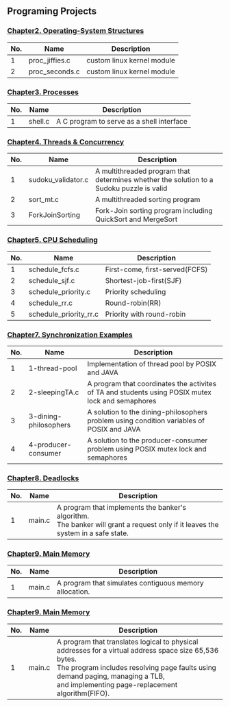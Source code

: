 ## Programing Projects

### [Chapter2. Operating-System Structures](https://github.com/chaebum-kim/os-projects/tree/master/ch2-os-structures)
| No. | Name | Description |
|---|---|---|
|1|proc_jiffies.c|custom linux kernel module|
|2|proc_seconds.c|custom linux kernel module|

### [Chapter3. Processes](https://github.com/chaebum-kim/os-projects/tree/master/ch3-processes)
| No. | Name | Description |
|---|---|---|
|1|shell.c|A C program to serve as a shell interface|

### [Chapter4. Threads & Concurrency ](https://github.com/chaebum-kim/os-projects/tree/master/ch4-threads-n-concurrency)
| No. | Name | Description |
|---|---|---|
|1|sudoku_validator.c|A multithreaded program that determines whether the solution to a Sudoku puzzle is valid|
|2|sort_mt.c|A multithreaded sorting program|
|3|ForkJoinSorting|Fork-Join sorting program including QuickSort and MergeSort|

### [Chapter5. CPU Scheduling ](https://github.com/chaebum-kim/os-projects/tree/master/ch5-cpu-scheduling)
| No. | Name | Description |
|---|---|---|
|1|schedule_fcfs.c|First-come, first-served(FCFS)|
|2|schedule_sjf.c|Shortest-job-first(SJF)|
|3|schedule_priority.c|Priority scheduling|
|4|schedule_rr.c|Round-robin(RR)|
|5|schedule_priority_rr.c|Priority with round-robin|

### [Chapter7. Synchronization Examples ](https://github.com/chaebum-kim/os-projects/tree/master/ch7-synchronization-examples)
| No. | Name | Description |
|---|---|---|
|1|1-thread-pool|Implementation of thread pool by POSIX and JAVA|
|2|2-sleepingTA.c|A program that coordinates the activites of TA and students using POSIX mutex lock and semaphores|
|3|3-dining-philosophers|A solution to the dining-philosophers problem using condition variables of POSIX and JAVA|
|4|4-producer-consumer|A solution to the producer-consumer problem using POSIX mutex lock and semaphores|

### [Chapter8. Deadlocks ](https://github.com/chaebum-kim/os-projects/tree/master/ch8-deadlocks)
| No. | Name | Description |
|---|---|---|
|1|main.c|A program that implements the banker's algorithm.<br>The banker will grant a request only if it leaves the system in a safe state.|

### [Chapter9. Main Memory ](https://github.com/chaebum-kim/os-projects/tree/master/ch9-main-memory)
| No. | Name | Description |
|---|---|---|
|1|main.c|A program that simulates contiguous memory allocation.|

### [Chapter9. Main Memory ](https://github.com/chaebum-kim/os-projects/tree/master/ch10-virtual-memory)
| No. | Name | Description |
|---|---|---|
|1|main.c|A program that translates logical to physical addresses for a virtual address space size 65,536 bytes.<br>The program includes resolving page faults using demand paging, managing a TLB, <br>and implementing page-replacement algorithm(FIFO).



